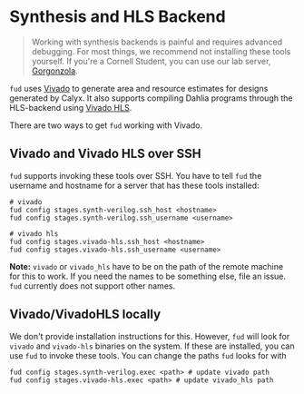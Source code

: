 # Synthesis and HLS Backend

> Working with synthesis backends is painful and requires advanced debugging.
> For most things, we recommend not installing these tools yourself.
> If you're a Cornell Student, you can use our lab server, [Gorgonzola][].

`fud` uses [Vivado][] to generate area and resource estimates for designs
generated by Calyx.
It also supports compiling Dahlia programs through the HLS-backend using
[Vivado HLS][vhls].

There are two ways to get `fud` working with Vivado.

## Vivado and Vivado HLS over SSH
`fud` supports invoking these tools over SSH. You have to tell `fud` the username and hostname
for a server that has these tools installed:
```
# vivado
fud config stages.synth-verilog.ssh_host <hostname>
fud config stages.synth-verilog.ssh_username <username>

# vivado hls
fud config stages.vivado-hls.ssh_host <hostname>
fud config stages.vivado-hls.ssh_username <username>
```

**Note:** `vivado` or `vivado_hls` have to be on the path of the remote machine
for this to work.
If you need the names to be something else, file an issue.
`fud` currently does not support other names.

## Vivado/VivadoHLS locally
We don't provide installation instructions for this. However, `fud` will look for
`vivado` and `vivado-hls` binaries on the system. If these are installed, you can
use `fud` to invoke these tools. You can change the paths `fud` looks for with
```
fud config stages.synth-verilog.exec <path> # update vivado path
fud config stages.vivado-hls.exec <path> # update vivado_hls path
```


[vivado]: https://www.xilinx.com/products/design-tools/vivado.html
[vhls]: https://www.xilinx.com/products/design-tools/vivado/integration/esl-design.html
[gorgonzola]: https://capra.cs.cornell.edu/private/gorgonzola.html
